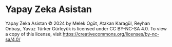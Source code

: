 # Yapay Zeka Asistan

Yapay Zeka Asistan © 2024 by Melek Ogüt, Atakan Karagül, Reyhan Onbaşı, Yavuz Türker Gürleyük is licensed under CC BY-NC-SA 4.0. To view a copy of this license, visit https://creativecommons.org/licenses/by-nc-sa/4.0/
